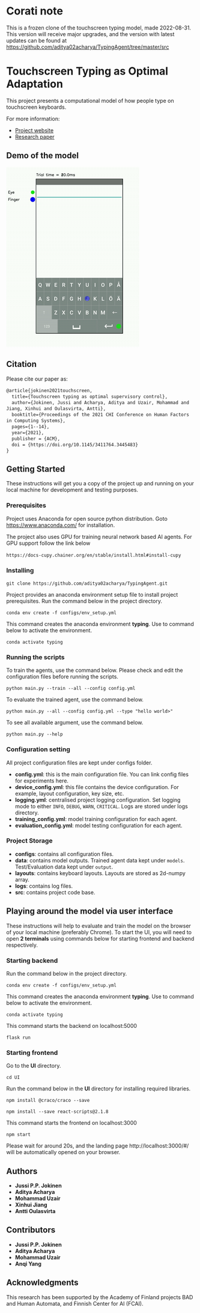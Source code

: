 # Corati note

This is a frozen clone of the touchscreen typing model, made 2022-08-31. This version will receive major upgrades, and the version with latest updates can be found at https://github.com/aditya02acharya/TypingAgent/tree/master/src

# Touchscreen Typing as Optimal Adaptation

This project presents a computational model of how people type on touchscreen keyboards.

For more information: 

  * [Project website](https://userinterfaces.aalto.fi/touchscreen-typing/)
  * [Research paper](https://userinterfaces.aalto.fi/touchscreen-typing/resources/touchscreen_typing_as_optimal_adaptation.pdf)

## Demo of the model
![demo](./data/output/demo2.gif)

## Citation

Please cite our paper as:

```
@article{jokinen2021touchscreen,
  title={Touchscreen typing as optimal supervisory control},
  author={Jokinen, Jussi and Acharya, Aditya and Uzair, Mohammad and Jiang, Xinhui and Oulasvirta, Antti},
  booktitle={Proceedings of the 2021 CHI Conference on Human Factors in Computing Systems},
  pages={1--14},
  year={2021},
  publisher = {ACM},
  doi = {https://doi.org/10.1145/3411764.3445483}
}
```

## Getting Started

These instructions will get you a copy of the project up and running on your local machine for development and testing purposes.

### Prerequisites

Project uses Anaconda for open source python distribution. Goto https://www.anaconda.com/ for installation.

The project also uses GPU for training neural network based AI agents. For GPU support follow the link below

`https://docs-cupy.chainer.org/en/stable/install.html#install-cupy`

### Installing

```
git clone https://github.com/aditya02acharya/TypingAgent.git
```

Project provides an anaconda environment setup file to install project prerequisites.
Run the command below in the project directory.

```
conda env create -f configs/env_setup.yml
```

This command creates the anaconda environment **typing**. Use to command below to activate the environment.

```
conda activate typing
```

### Running the scripts

To train the agents, use the command below. Please check and edit the configuration files before running the scripts.

```
python main.py --train --all --config config.yml
```

To evaluate the trained agent, use the command below.

```
python main.py --all --config config.yml --type "hello world>"
```

To see all available argument, use the command below.

```
python main.py --help
```

### Configuration setting

All project configuration files are kept under configs folder.

- **config.yml**: this is the main configuration file. You can link config files for experiments here.
- **device_config.yml**: this file contains the device configuration. For example, layout configuration, key size, etc.
- **logging.yml**: centralised project logging configuration. Set logging mode to either `INFO`, `DEBUG`, `WARN`, `CRITICAL`. Logs are stored under logs directory.
- **training_config.yml**: model training configuration for each agent.
- **evaluation_config.yml**: model testing configuration for each agent.

### Project Storage

- **configs**: contains all configuration files.
- **data**: contains model outputs. Trained agent data kept under `models`. Test/Evaluation data kept under `output`.
- **layouts**: contains keyboard layouts. Layouts are stored as 2d-numpy array.
- **logs**: contains log files.
- **src**: contains project code base.

## Playing around the model via user interface

These instructions will help to evaluate and train the model on the browser of your local machine (preferably Chrome).
To start the UI, you will need to open **2 terminals** using commands below for starting frontend and backend respectively.

### Starting backend

Run the command below in the project directory.

```
conda env create -f configs/env_setup.yml
```

This command creates the anaconda environment **typing**. Use to command below to activate the environment.

```
conda activate typing
```

This command starts the backend on localhost:5000

```
flask run
```

### Starting frontend

Go to the **UI** directory.

```
cd UI
```

Run the command below in the **UI** directory for installing required libraries.

```
npm install @craco/craco --save
```

```
npm install --save react-scripts@2.1.8
```

This command starts the frontend on localhost:3000

```
npm start
```

Please wait for around 20s, and the landing page http://localhost:3000/#/ will be automatically opened on your browser.

## Authors

- **Jussi P.P. Jokinen**
- **Aditya Acharya**
- **Mohammad Uzair**
- **Xinhui Jiang**
- **Antti Oulasvirta**

## Contributors

- **Jussi P.P. Jokinen**
- **Aditya Acharya**
- **Mohammad Uzair**
- **Anqi Yang**

## Acknowledgments
This research has been supported by the Academy of Finland projects BAD and Human Automata, and Finnish Center for AI (FCAI).
